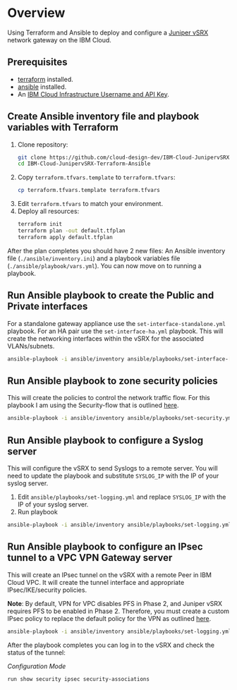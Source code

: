 # Overview
Using Terraform and Ansible to deploy and configure a [Juniper vSRX](https://cloud.ibm.com/docs/vsrx?topic=vsrx-about-ibm-cloud-juniper-vsrx)  network gateway on the IBM Cloud. 

## Prerequisites
 - [terraform](https://www.terraform.io/downloads.html) installed.
 - [ansible](https://docs.ansible.com/ansible/latest/installation_guide/intro_installation.html) installed.
 - An [IBM Cloud Infrastructure Username and API Key](https://cloud.ibm.com/docs/account?topic=account-classic_keys).

## Create Ansible inventory file and playbook variables with Terraform
1. Clone repository:
    ```sh
    git clone https://github.com/cloud-design-dev/IBM-Cloud-JunipervSRX-Terraform-Ansible.git
    cd IBM-Cloud-JunipervSRX-Terraform-Ansible
    ```
1. Copy `terraform.tfvars.template` to `terraform.tfvars`:
   ```sh
   cp terraform.tfvars.template terraform.tfvars
   ```
1. Edit `terraform.tfvars` to match your environment.
1. Deploy all resources:
   ```sh
   terraform init
   terraform plan -out default.tfplan 
   terraform apply default.tfplan
   ```

After the plan completes you should have 2 new files: An Ansible inventory file (`./ansible/inventory.ini`) and a playbook variables file (`./ansible/playbook/vars.yml`). You can now move on to running a playbook.


## Run Ansible playbook to create the Public and Private interfaces
For a standalone gateway appliance use the `set-interface-standalone.yml` playbook. For an HA pair use the `set-interface-ha.yml` playbook. This will create the networking interfaces within the vSRX for the associated VLANs/subnets.


```sh
ansible-playbook -i ansible/inventory ansible/playbooks/set-interface-[standalone/ha].yml
```
## Run Ansible playbook to zone security policies
This will create the policies to control the network traffic flow. For this playbook I am using the Security-flow that is outlined [here](https://cloud.ibm.com/docs/vsrx?topic=vsrx-creating-your-new-traffic-flows).

```sh
ansible-playbook -i ansible/inventory ansible/playbooks/set-security.yml
```

## Run Ansible playbook to configure a Syslog server
This will configure the vSRX to send Syslogs to a remote server. You will need to update the playbook and substitute `SYSLOG_IP` with the IP of your syslog server.

1. Edit `ansible/playbooks/set-logging.yml` and replace `SYSLOG_IP` with the IP of your syslog server.
1. Run playbook
```sh
ansible-playbook -i ansible/inventory ansible/playbooks/set-logging.yml
```

## Run Ansible playbook to configure an IPsec tunnel to a VPC VPN Gateway server
This will create an IPsec tunnel on the vSRX with a remote Peer in IBM Cloud VPC. It will create the tunnel interface and appropriate IPsec/IKE/security policies.

**Note**: By default, VPN for VPC disables PFS in Phase 2, and Juniper vSRX requires PFS to be enabled in Phase 2. Therefore, you must create a custom IPsec policy to replace the default policy for the VPN as outlined [here](https://cloud.ibm.com/docs/vpc?topic=vpc-juniper-vsrx-config#custom-ipsec-policy-with-vsrx). 

```sh
ansible-playbook -i ansible/inventory ansible/playbooks/set-logging.yml
```

After the playbook completes you can log in to the vSRX and check the status of the tunnel:

*Configuration Mode*
```sh
run show security ipsec security-associations 
```
